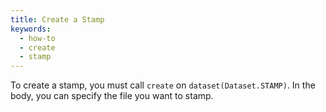 ```yaml
---
title: Create a Stamp
keywords:
  - how-to
  - create
  - stamp
---
```


To create a stamp, you must call `create` on `dataset(Dataset.STAMP)`. In the body, you can specify the file you want to stamp.

```tsx file=../../../../../packages/sdk/examples/create_stamp.ts#L13-L27
```
